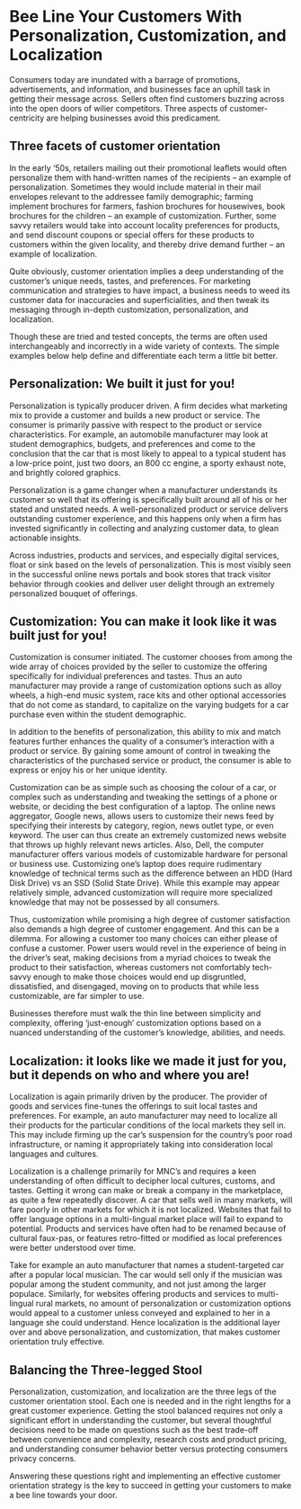 # Bee Line Your Customers With Personalization, Customization, and Localization

Consumers today are inundated with a barrage of promotions, advertisements, and information, and businesses face an uphill task in getting their message across. Sellers often find customers buzzing across into the open doors of wilier competitors. Three aspects of customer-centricity are helping businesses avoid this predicament.

## Three facets of customer orientation

In the early ‘50s, retailers mailing out their promotional leaflets would often personalize them with hand-written names of the recipients – an example of personalization. Sometimes they would include material in their mail envelopes relevant to the addressee family demographic; farming implement brochures for farmers, fashion brochures for housewives, book brochures for the children – an example of customization. Further, some savvy retailers would take into account locality preferences for products, and send discount coupons or special offers for these products to customers within the given locality, and thereby drive demand further – an example of localization.

Quite obviously, customer orientation implies a deep understanding of the customer’s unique needs, tastes, and preferences. For marketing communication and strategies to have impact, a business needs to weed its customer data for inaccuracies and superficialities, and then tweak its messaging through in-depth customization, personalization, and localization.

Though these are tried and tested concepts, the terms are often used interchangeably and incorrectly in a wide variety of contexts. The simple examples below help define and differentiate each term a little bit better.

## Personalization: We built it just for you!

Personalization is typically producer driven. A firm decides what marketing mix to provide a customer and builds a new product or service. The consumer is primarily passive with respect to the product or service characteristics. For example, an automobile manufacturer may look at student demographics, budgets, and preferences and come to the conclusion that the car that is most likely to appeal to a typical student has a low-price point, just two doors, an 800 cc engine, a sporty exhaust note, and brightly colored graphics.

Personalization is a game changer when a manufacturer understands its customer so well that its offering is specifically built around all of his or her stated and unstated needs. A well-personalized product or service delivers outstanding customer experience, and this happens only when a firm has invested significantly in collecting and analyzing customer data, to glean actionable insights.

Across industries, products and services, and especially digital services, float or sink based on the levels of personalization. This is most visibly seen in the successful online news portals and book stores that track visitor behavior through cookies and deliver user delight through an extremely personalized bouquet of offerings.

## Customization: You can make it look like it was built just for you!

Customization is consumer initiated. The customer chooses from among the wide array of choices provided by the seller to customize the offering specifically for individual preferences and tastes. Thus an auto manufacturer may provide a range of customization options such as alloy wheels, a high-end music system, race kits and other optional accessories that do not come as standard, to capitalize on the varying budgets for a car purchase even within the student demographic.

In addition to the benefits of personalization, this ability to mix and match features further enhances the quality of a consumer’s interaction with a product or service. By gaining some amount of control in tweaking the characteristics of the purchased service or product, the consumer is able to express or enjoy his or her unique identity.

Customization can be as simple such as choosing the colour of a car, or complex such as understanding and tweaking the settings of a phone or website, or deciding the best configuration of a laptop. The online news aggregator, Google news, allows users to customize their news feed by specifying their interests by category, region, news outlet type, or even keyword. The user can thus create an extremely customized news website that throws up highly relevant news articles. Also, Dell, the computer manufacturer offers various models of customizable hardware for personal or business use. Customizing one’s laptop does require rudimentary knowledge of technical terms such as the difference between an HDD (Hard Disk Drive) vs an SSD (Solid State Drive). While this example may appear relatively simple, advanced customization will require more specialized knowledge that may not be possessed by all consumers.

Thus, customization while promising a high degree of customer satisfaction also demands a high degree of customer engagement. And this can be a dilemma. For allowing a customer too many choices can either please of confuse a customer. Power users would revel in the experience of being in the driver’s seat, making decisions from a myriad choices to tweak the product to their satisfaction, whereas customers not comfortably tech- savvy enough to make those choices would end up disgruntled, dissatisfied, and disengaged, moving on to products that while less customizable, are far simpler to use.

Businesses therefore must walk the thin line between simplicity and complexity, offering ‘just-enough’ customization options based on a nuanced understanding of the customer’s knowledge, abilities, and needs.

## Localization: it looks like we made it just for you, but it depends on who and where you are!

Localization is again primarily driven by the producer. The provider of goods and services fine-tunes the offerings to suit local tastes and preferences. For example, an auto manufacturer may need to localize all their products for the particular conditions of the local markets they sell in. This may include firming up the car’s suspension for the country’s poor road infrastructure, or naming it appropriately taking into consideration local languages and cultures.

Localization is a challenge primarily for MNC’s and requires a keen understanding of often difficult to decipher local cultures, customs, and tastes. Getting it wrong can make or break a company in the marketplace, as quite a few repeatedly discover. A car that sells well in many markets, will fare poorly in other markets for which it is not localized. Websites that fail to offer language options in a multi-lingual market place will fail to expand to potential. Products and services have often had to be renamed because of cultural faux-pas, or features retro-fitted or modified as local preferences were better understood over time.

Take for example an auto manufacturer that names a student-targeted car after a popular local musician. The car would sell only if the musician was popular among the student community, and not just among the larger populace. Similarly, for websites offering products and services to multi-lingual rural markets, no amount of personalization or customization options would appeal to a customer unless conveyed and explained to her in a language she could understand. Hence localization is the additional layer over and above personalization, and customization, that makes customer orientation truly effective.

## Balancing the Three-legged Stool

Personalization, customization, and localization are the three legs of the customer orientation stool. Each one is needed and in the right lengths for a great customer experience. Getting the stool balanced requires not only a significant effort in understanding the customer, but several thoughtful decisions need to be made on questions such as the best trade-off between convenience and complexity, research costs and product pricing, and understanding consumer behavior better versus protecting consumers privacy concerns.

Answering these questions right and implementing an effective customer orientation strategy is the key to succeed in getting your customers to make a bee line towards your door.
